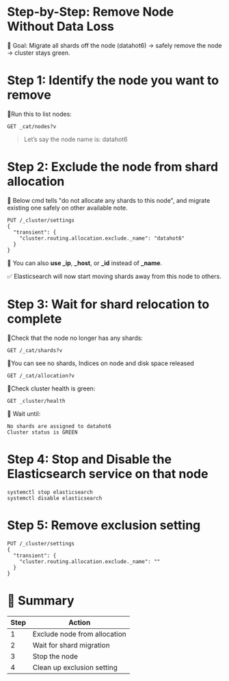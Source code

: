 # Step-by-Step: Remove Node Without Data Loss
🎯 Goal: Migrate all shards off the node (datahot6) → safely remove the node → cluster stays green.

# Step 1: Identify the node you want to remove
🔹Run this to list nodes:
```
GET _cat/nodes?v
```
> Let’s say the node name is: datahot6

# Step 2: Exclude the node from shard allocation
🔹 Below cmd tells "do not allocate any shards to this node", and migrate existing one safely on other available note.
```
PUT /_cluster/settings
{
  "transient": {
    "cluster.routing.allocation.exclude._name": "datahot6"
  }
}
```
🔹 You can also **use _ip**, **_host**, or **_id** instead of **_name**.

✅ Elasticsearch will now start moving shards away from this node to others.

# Step 3: Wait for shard relocation to complete

🔹Check that the node no longer has any shards:
```
GET /_cat/shards?v
```
🔹You can see no shards, Indices on node and disk space released
```
GET /_cat/allocation?v
```
🔹Check cluster health is green:
```
GET _cluster/health
```
📌 Wait until:
```
No shards are assigned to datahot6
Cluster status is GREEN
```
# Step 4: Stop and Disable the Elasticsearch service on that node
```
systemctl stop elasticsearch
systemctl disable elasticsearch
```

# Step 5: Remove exclusion setting
```
PUT /_cluster/settings
{
  "transient": {
    "cluster.routing.allocation.exclude._name": ""
  }
}
```

# 📘 Summary

|Step	|Action|
|-----|------|
|1	|Exclude node from allocation|
|2	|Wait for shard migration|
|3	|Stop the node|
|4	|Clean up exclusion setting|
